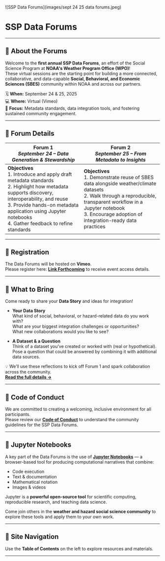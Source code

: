 ![SSP Data Forums](images/sept 24 25 data forums.jpeg)

# SSP Data Forums

---

## 📢 About the Forums

Welcome to the **first annual SSP Data Forums**, an effort of the Social Science Program at **NOAA's Weather Program Office (WPO)**!  
These virtual sessions are the starting point for building a more connected, collaborative, and data-capable **Social, Behavioral, and Economic Sciences (SBES)** community within NOAA and across our partners.  

🗓 **When:** September 24 & 25, 2025  
💻 **Where:** Virtual (Vimeo)  
🎯 **Focus:** Metadata standards, data integration tools, and fostering sustained community engagement.

---

## 📅 Forum Details

| **Forum 1** <br> *September 24 – Data Generation & Stewardship* | **Forum 2** <br> *September 25 – From Metadata to Insights* |
| --- | --- |
| **Objectives** <br> 1. Introduce and apply draft metadata standards  <br> 2. Highlight how metadata supports discovery, interoperability, and reuse  <br> 3. Provide hands-on metadata application using Jupyter notebooks  <br> 4. Gather feedback to refine standards | **Objectives** <br> 1. Demonstrate reuse of SBES data alongside weather/climate datasets  <br> 2. Walk through a reproducible, transparent workflow in a Jupyter notebook  <br> 3. Encourage adoption of integration-ready data practices |

---
## 📝 Registration

The Data Forums will be hosted on **Vimeo**.  
Please register here: [**Link Forthcoming**](https://library.noaa.gov/seminars) to receive event access details.

---

## 🧩 What to Bring

Come ready to share your **Data Story** and ideas for integration!

- **Your Data Story**  
  What kind of social, behavioral, or hazard-related data do you work with?  
  What are your biggest integration challenges or opportunities?  
  What new collaborations would you like to see?  

- **A Dataset & a Question**  
  Think of a dataset you’ve created or worked with (real or hypothetical).  
  Pose a question that could be answered by combining it with additional data sources.

💡 We’ll use these reflections to kick off Forum 1 and spark collaboration across the community.  
[**Read the full details →**](what-to-bring.md)

---

## 📝 Code of Conduct

We are committed to creating a welcoming, inclusive environment for all participants.  
Please review our [**Code of Conduct**](code-of-conduct.md) to understand the community guidelines for the SSP Data Forums.

---

## 📓 Jupyter Notebooks

A key part of the Data Forums is the use of **[Jupyter Notebooks](https://jupyter.org)** — a browser-based tool for producing computational narratives that combine:

- Code execution  
- Text & documentation  
- Mathematical notation  
- Images & videos  

Jupyter is a **powerful open-source tool** for scientific computing, reproducible research, and teaching data science.

Come join others in the **weather and hazard social science community** to explore these tools and apply them to your own work.

---

## 📂 Site Navigation

Use the **Table of Contents** on the left to explore resources and materials.

---
